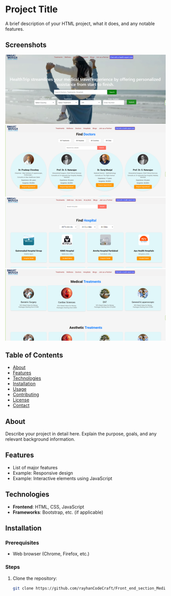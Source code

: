 # Project Title

A brief description of your HTML project, what it does, and any notable features.

## Screenshots

![Screenshot 1](https://github.com/rayhanCodeCraft/Front_end_section_MedicalWebsiteProject/blob/main/Screenshot%202024-10-20%20224101.png)
![Screenshot 2](https://github.com/rayhanCodeCraft/Front_end_section_MedicalWebsiteProject/blob/main/Screenshot%202024-10-20%20224154.png)
![Screenshot 3](https://github.com/rayhanCodeCraft/Front_end_section_MedicalWebsiteProject/blob/main/Screenshot%202024-10-20%20224238.png)
![Screenshot 4](https://github.com/rayhanCodeCraft/Front_end_section_MedicalWebsiteProject/blob/main/Screenshot%202024-10-20%20224318%20-%20Copy.png)

## Table of Contents

- [About](#about)
- [Features](#features)
- [Technologies](#technologies)
- [Installation](#installation)
- [Usage](#usage)
- [Contributing](#contributing)
- [License](#license)
- [Contact](#contact)

## About

Describe your project in detail here. Explain the purpose, goals, and any relevant background information.

## Features

- List of major features
- Example: Responsive design
- Example: Interactive elements using JavaScript

## Technologies

- **Frontend**: HTML, CSS, JavaScript
- **Frameworks**: Bootstrap, etc. (if applicable)

## Installation

### Prerequisites

- Web browser (Chrome, Firefox, etc.)

### Steps

1. Clone the repository:
   ```bash
   git clone https://github.com/rayhanCodeCraft/Front_end_section_MedicalWebsiteProject
